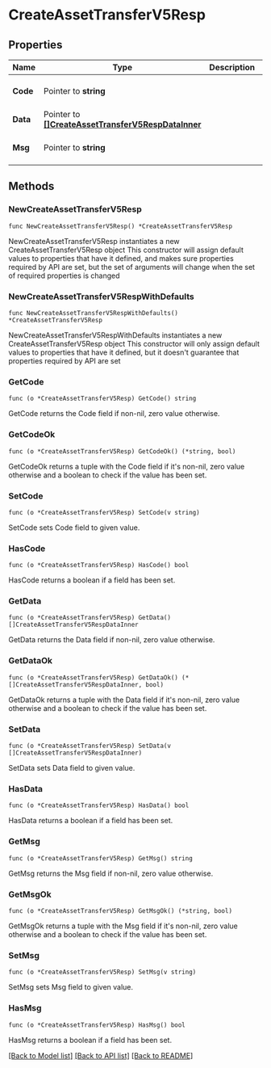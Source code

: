 # CreateAssetTransferV5Resp

## Properties

Name | Type | Description | Notes
------------ | ------------- | ------------- | -------------
**Code** | Pointer to **string** |  | [optional] [default to ""]
**Data** | Pointer to [**[]CreateAssetTransferV5RespDataInner**](CreateAssetTransferV5RespDataInner.md) |  | [optional] 
**Msg** | Pointer to **string** |  | [optional] [default to ""]

## Methods

### NewCreateAssetTransferV5Resp

`func NewCreateAssetTransferV5Resp() *CreateAssetTransferV5Resp`

NewCreateAssetTransferV5Resp instantiates a new CreateAssetTransferV5Resp object
This constructor will assign default values to properties that have it defined,
and makes sure properties required by API are set, but the set of arguments
will change when the set of required properties is changed

### NewCreateAssetTransferV5RespWithDefaults

`func NewCreateAssetTransferV5RespWithDefaults() *CreateAssetTransferV5Resp`

NewCreateAssetTransferV5RespWithDefaults instantiates a new CreateAssetTransferV5Resp object
This constructor will only assign default values to properties that have it defined,
but it doesn't guarantee that properties required by API are set

### GetCode

`func (o *CreateAssetTransferV5Resp) GetCode() string`

GetCode returns the Code field if non-nil, zero value otherwise.

### GetCodeOk

`func (o *CreateAssetTransferV5Resp) GetCodeOk() (*string, bool)`

GetCodeOk returns a tuple with the Code field if it's non-nil, zero value otherwise
and a boolean to check if the value has been set.

### SetCode

`func (o *CreateAssetTransferV5Resp) SetCode(v string)`

SetCode sets Code field to given value.

### HasCode

`func (o *CreateAssetTransferV5Resp) HasCode() bool`

HasCode returns a boolean if a field has been set.

### GetData

`func (o *CreateAssetTransferV5Resp) GetData() []CreateAssetTransferV5RespDataInner`

GetData returns the Data field if non-nil, zero value otherwise.

### GetDataOk

`func (o *CreateAssetTransferV5Resp) GetDataOk() (*[]CreateAssetTransferV5RespDataInner, bool)`

GetDataOk returns a tuple with the Data field if it's non-nil, zero value otherwise
and a boolean to check if the value has been set.

### SetData

`func (o *CreateAssetTransferV5Resp) SetData(v []CreateAssetTransferV5RespDataInner)`

SetData sets Data field to given value.

### HasData

`func (o *CreateAssetTransferV5Resp) HasData() bool`

HasData returns a boolean if a field has been set.

### GetMsg

`func (o *CreateAssetTransferV5Resp) GetMsg() string`

GetMsg returns the Msg field if non-nil, zero value otherwise.

### GetMsgOk

`func (o *CreateAssetTransferV5Resp) GetMsgOk() (*string, bool)`

GetMsgOk returns a tuple with the Msg field if it's non-nil, zero value otherwise
and a boolean to check if the value has been set.

### SetMsg

`func (o *CreateAssetTransferV5Resp) SetMsg(v string)`

SetMsg sets Msg field to given value.

### HasMsg

`func (o *CreateAssetTransferV5Resp) HasMsg() bool`

HasMsg returns a boolean if a field has been set.


[[Back to Model list]](../README.md#documentation-for-models) [[Back to API list]](../README.md#documentation-for-api-endpoints) [[Back to README]](../README.md)


